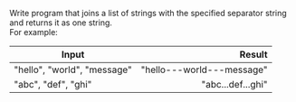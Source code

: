 Write program that joins a list of strings with the specified separator string and returns it as one string.
<br /> For example: <br />

| Input                       |                                          Result |
|-----------------------------|------------------------------------------------:|
| "hello", "world", "message" |                       "hello---world---message" |
| "abc", "def", "ghi"         |                               "abc...def...ghi" |
